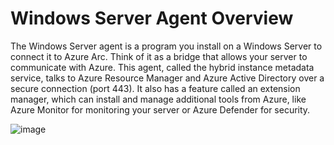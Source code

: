 # Windows Server Agent Overview

The Windows Server agent is a program you install on a Windows Server to connect it to Azure Arc. Think of it as a bridge that allows your server to communicate with Azure. This agent, called the hybrid instance metadata service, talks to Azure Resource Manager and Azure Active Directory over a secure connection (port 443). It also has a feature called an extension manager, which can install and manage additional tools from Azure, like Azure Monitor for monitoring your server or Azure Defender for security. 

![image](https://github.com/user-attachments/assets/109282cf-9e05-481c-b054-5072d6c22bc1)

